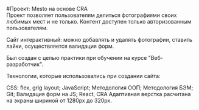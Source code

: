 #Проект: Mesto на основе CRA    
Проект позволяет пользователям делиться фотографиями своих любимых мест и не только. Контент доступен только авторизованным пользователям.    

Сайт интерактивный: можно добавлять и удалять фотографии, ставить лайки, осуществляется валидация форм.    

Был создан с целью практики при обучении на курсе "Веб-разработчик".    

Технологии, которые использовались при создании сайта:    

СSS: flex, grig layout; JavaScript; Методология ООП; Методология БЭМ; Git; Валидация форм на JS; React, CRA Адаптивная верстка расчитана на экраны шириной от 1280px до 320px.
